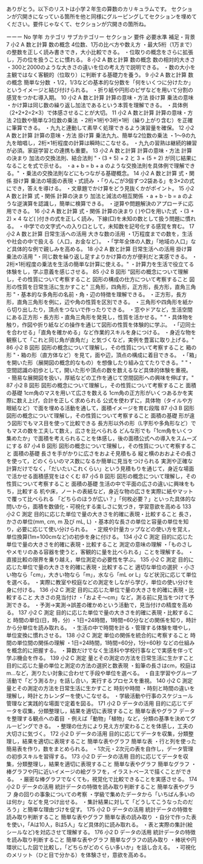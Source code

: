 ありがとう。以下のリストは小学２年生の算数のカリキュラムです。
セクションが穴開きになっている箇所を他と同様にグルーピングしてセクションを埋めてください。要件じゃなくて、セクションが穴開きの箇所ね。

ーーー
No	学年	カテゴリ	サブカテゴリー	セクション	要件	必要水準	補足・背景
7	小2	A 数と計算	数の概念		4位数、1万の比べ方や数え方	・最大5桁（1万まで）の整数を正しく読み書きでき，大小比較できる。	・位取りの概念をさらに拡張し，万の位を扱うことに慣れる。
8	小2	A 数と計算	数の概念		数の相対的大きさ	・300と2000のような大きさの違いを位の考え方で説明できる。	・数の大小を主観ではなく客観的（位取り）に判断する基礎力を養う。
9	小2	A 数と計算	数の概念		簡単な分数	・1/2，1/3などの基本的な分数を「何をいくつに分けたか」というイメージと結び付けられる。	・折り紙や円形のピザなどを用いて分割の感覚をつかむ導入期。
10	小2	A 数と計算	計算の意味・方法	掛け算	乗法の意味	・かけ算は同じ数の繰り返し加法であるという本質を理解できる。	・具体例（2+2+2=2×3）で体感させることが大切。
11	小2	A 数と計算	計算の意味・方法		2位数や簡単な3位数の乗法	・2桁×1桁や3桁×1桁（繰り上がり含む）を正確に筆算できる。	・九九と連動して素早く処理できるよう演習量を確保。
12	小2	A 数と計算	計算の意味・方法	掛け算	乗法九九、簡単な2位数の乗法	・1～9の九九を暗唱し，2桁×1桁程度の計算は瞬時にこなせる。	・九九の習熟は継続的練習が必須。家庭学習との連携も重要。
13	小2	A 数と計算	計算の意味・方法	計算の決まり	加法の交換法則、結合法則	"・(3 + 5) + 2 と 3 + (5 + 2) が同じ結果になることを式で示せる。
・a + b = b + a のような交換法則を具体例で理解できる。"	・乗法の交換法則などにもつながる基礎概念。
14	小2	A 数と計算	式・関係	掛け算	乗法の場面の表現・式読み	・「りんごが3個ずつ2袋ある」を3×2の式にでき，答えを導ける。	・文章題でかけ算をどう見抜くかがポイント。
15	小2	A 数と計算	式・関係	計算の決まり	加法と減法の相互関係	・a + b - b = a のような逆演算を認識し，簡単に検算できる。	・逆算や問題解決のアプローチに応用できる。
16	小2	A 数と計算	式・関係	計算の決まり	( )や□を用いた式	・(3 + 2) × 4 など( )付きの式を正しく読み，下線(□)を未知の数として扱う問題に慣れる。	・中学での文字式への入り口として，未知数を記号化する感覚を育む。
17	小2	A 数と計算	日常生活への活用		大きな数の活用	・1万程度までの数を，生活や社会の中で扱える（人口，お金など）。	・「学年全体の人数」「地域の人口」など具体的な例で親しみを高める。
18	小2	A 数と計算	日常生活への活用	掛け算	乗法の活用	"・同じ数を繰り返し足すよりかけ算の方が便利だと実感できる。
・2桁×1桁程度の乗法を生活の簡単な計算に使える。"	・計算力を生活で役立てる体験をし，学ぶ意義を感じさせる。
85	小2	B 図形	"図形の概念について理解し，その性質について考察すること
図形の構成の仕方について考察すること
図形の性質を日常生活に生かすこと"		三角形，四角形，正方形，長方形，直角三角形	"・基本的な多角形の名前・角・辺の特徴を理解できる。
・正方形，長方形，直角三角形を例に，辺や角の性質を区別できる。
・三角形や四角形を紙から切り出したり，頂点をつないで作ったりできる。
・窓やドアなど，生活空間にある正方形・長方形・直角三角形を発見し，性質を活かせる。"	"・具体物を触り，作図や折り紙などの操作を通じて図形の性質を体験的に学ぶ。
・「辺同士を合わせる」「直角を確かめる」など作業的スキルを身につける。
・身近な物を観察して「これと同じ角が直角だ」と気づくなど，実例を豊富に取り上げる。"
86	小2	B 図形	図形の概念について理解し，その性質について考察すること		箱の形	"・箱の形（直方体など）を見て，面や辺，頂点の構成に着目できる。
・「箱」を開いた形（展開図の概念的なもの）を想像したり組み立てたりできる。"	"・空間認識の初歩として，開いた形や頂点の数を数えるなど具体的体験を重視。
・簡易な展開図を扱い，厚紙などの工作を通じて空間図形への興味を伸ばす。"
87	小2	B 図形	図形の概念について理解し，その性質について考察すること	面積の基礎	1cm角のマスを用いて広さを数える	1cm角の正方形がいくつあるかを実際に数え上げ，合計を正しく求められる	公式を使わずに，具体物（タイルや方眼紙など）で面を埋める活動を通して，面積イメージを育む段階
87	小3	B 図形	図形の概念について理解し，その性質について考察すること	面積の基礎	形が違う図形でもマス目を使って比較できる	長方形以外の形（L字形や多角形など）でもマスの数を工夫して数え，広さを比べられる	どんな形でも「1cm角をいくつ集めたか」で面積を考えられることを体感し，後の面積公式への導入をスムーズにする
87	小4	B 図形	図形の概念について理解し，その性質について考察すること	面積の基礎	長さを手がかりに広さをおよそ見積もる	縦と横のおおよその長さを使って，どのくらいのマス数になるか簡単に見当をつけられる	実測や正確な計算だけでなく，「だいたいこれくらい」という見積もりを通じて，身近な場面で活かせる面積感覚をはぐくむ
87	小5	B 図形	図形の概念について理解し，その性質について考察すること	面積の基礎	生活の中で平面の広さの違いに興味をもち，比較する	机や床，ノートの表紙など，身近な物の広さを実際に紙やマットで覆って比べられる	「どちらのほうが広い？」「何枚必要？」といった具体的な問いから，面積を数値化・可視化する楽しさに気づき，学習意欲を高める
133	小2	C 測定	目的に応じた単位で量の大きさを的確に表現・比較すること		長さ，かさの単位(mm, cm, m 及び mL, L)	・基本的な長さの単位と容量の単位を知り，必要に応じて使い分けられる。	・定規や計量カップなどの使い方を覚え，単位換算(1m=100cmなど)の初歩を身に付ける。
134	小2	C 測定	目的に応じた単位で量の大きさを的確に表現・比較すること		測定の意味の理解	・「ものさしやメモリのある容器を使うと，客観的に量を比べられる」ことを理解する。	・直接比較の限界を乗り越え，単位測定の必要性を学ぶ。
135	小2	C 測定	目的に応じた単位で量の大きさを的確に表現・比較すること		適切な単位の選択	・小さい物なら「cm」，大きい物なら「m」，水なら「mL or L」など状況に応じて単位を選べる。	・実際に教室や校庭などの測定をしながら学び，単位の使い分けを身に付ける。
136	小2	C 測定	目的に応じた単位で量の大きさを的確に表現・比較すること		大きさの見当付け	・「およそ～cm」など，測る前に見当をつけて予測できる。	・予測→実測→誤差の確かめという活動で，見当付けの精度を高める。
137	小2	C 測定	目的に応じた単位で量の大きさを的確に表現・比較すること		時間の単位(日，時，分)	・1日=24時間，1時間=60分などの関係を知り，時計から分単位を読み取れる。	・生活の中で時間を計る・管理する体験を増やし，単位変換に慣れさせる。
138	小2	C 測定	単位の関係を統合的に考察すること		時間の単位間の関係の理解	・1日=24時間，1時間=60分，1分=60秒 などの仕組みを概念的に把握する。	・算数だけでなく生活科や学校行事などで実感を伴って学ぶ機会を作る。
139	小2	C 測定	量とその測定の方法を日常生活に生かすこと		目的に応じた量の単位と測定の方法の選択と数表現	・鉛筆の長さはcm，校庭はm…など，測りたい対象に合わせて手段や単位を選べる。	・自主学習やグループ活動で「どう測るか」を話し合い，実行するプロセスを重視。
140	小2	C 測定	量とその測定の方法を日常生活に生かすこと		時刻や時間	・時刻と時間の違いを理解し，時計とカレンダーを使いこなせる。	・学級活動や行事のスケジュール管理など実践的な場面で定着を図る。
171	小2	D データの活用	目的に応じてデータを収集，分類整理し，結果を適切に表現すること	簡単な表やグラフ	データを整理する観点への着目	・例えば「動物」「植物」など，分類の基準を決めてグルーピングできる。	・整理の仕方により見え方が変わることを体感し，工夫の大切さに気づく。
172	小2	D データの活用	目的に応じてデータを収集，分類整理し，結果を適切に表現すること	簡単な表やグラフ	簡単な表	・行と列を使った簡易表を作り，数をまとめられる。	・1次元・2次元の表を自作し，データ管理の初歩スキルを習得する。
173	小2	D データの活用	目的に応じてデータを収集，分類整理し，結果を適切に表現すること	簡単な表やグラフ	簡単なグラフ	・棒グラフや円に近いイメージの絵グラフを，イラストベースで描くことができる。	・厳密な棒グラフでなくても，視覚化で比較できることを実感させる。
174	小2	D データの活用	統計データの特徴を読み取り判断すること	簡単な表やグラフ	身の回りの事象についての考察	・学級で集めたデータから「いちばん多いのは何か」などを見つけ出せる。	・集計結果に対して「どうしてこうなったのだろう」と簡単な理由づけを促す。
175	小2	D データの活用	統計データの特徴を読み取り判断すること	簡単な表やグラフ	簡単な表の読み取り	・自分で作った表を使い，「Aは10人，Bは5人」など具体的に読み取れる。	・表と実際の集計(絵シールなど)を対応させて理解する。
176	小2	D データの活用	統計データの特徴を読み取り判断すること	簡単な表やグラフ	簡単なグラフの読み取り	・棒状や円環状にした図で比較し，「どちらがどのくらい多いか」を話し合える。	・可視化のメリット（ひと目で分かる）を体験させ，意欲を高める。
